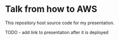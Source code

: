 # Talk from how to AWS

This repository host source code for my presentation.

TODO - add link to presentation after it is deployed
